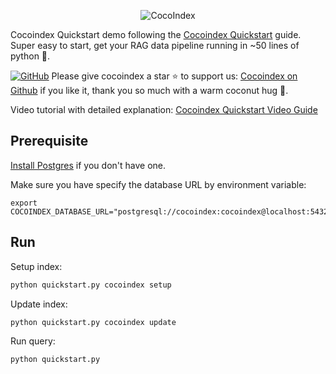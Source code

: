 <p align="center">
    <img src="https://cocoindex.io/images/github.svg" alt="CocoIndex">
</p>

Cocoindex Quickstart demo following the [Cocoindex Quickstart](https://cocoindex.io/docs/quickstart) guide.
Super easy to start, get your RAG data pipeline running in ~50 lines of python 🤗.

[![GitHub](https://img.shields.io/github/stars/cocoindex-io/cocoindex?color=5B5BD6)](https://github.com/cocoindex-io/cocoindex) Please give cocoindex a star ⭐ to support us: [Cocoindex on Github](https://github.com/cocoindex/cocoindex) if you like it, thank you so much with a warm coconut hug 🥥. 

Video tutorial with detailed explanation: [Cocoindex Quickstart Video Guide](https://www.youtube.com/watch?v=dQw4w9WgXcQ)

## Prerequisite
[Install Postgres](https://cocoindex.io/docs/getting_started/installation#-install-postgres) if you don't have one.

Make sure you have specify the database URL by environment variable:
```
export COCOINDEX_DATABASE_URL="postgresql://cocoindex:cocoindex@localhost:5432/cocoindex"
```

## Run

Setup index:

```bash
python quickstart.py cocoindex setup
```

Update index:

```bash
python quickstart.py cocoindex update
```

Run query:

```bash
python quickstart.py
```